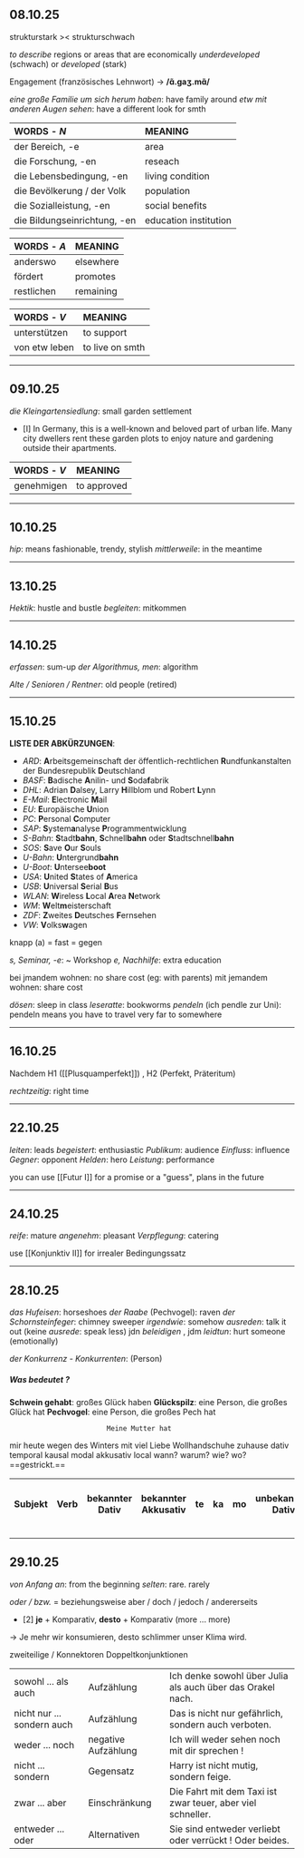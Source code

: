 
## 08.10.25

strukturstark >< strukturschwach

*to describe* regions or areas that are economically *underdeveloped* (schwach) or *developed* (stark)

Engagement (französisches Lehnwort) -> **/ɑ̃.ɡaʒ.mɑ̃/**


_eine große Familie um sich herum haben_: have family around
_etw mit anderen Augen sehen_: have a different look for smth


| **WORDS** - *N*              | **MEANING**           |
| :--------------------------- | :-------------------- |
| der Bereich, -e              | area                  |
| die Forschung, -en           | reseach               |
| die Lebensbedingung, -en     | living condition      |
| die Bevölkerung / der Volk   | population            |
| die Sozialleistung, -en      | social benefits       |
| die Bildungseinrichtung, -en | education institution |

| **WORDS** - *A* | **MEANING** |
| :-------------- | ----------- |
| anderswo        | elsewhere   |
| fördert         | promotes    |
| restlichen      | remaining   |

| **WORDS** - *V* | **MEANING**     |
|:--------------- |:--------------- |
| unterstützen    | to support      |
| von etw leben   | to live on smth |


---
## 09.10.25

*die Kleingartensiedlung*: small garden settlement

- [I] In Germany, this is a well-known and beloved part of urban life. Many city dwellers rent these garden plots to enjoy nature and gardening outside their apartments.


| **WORDS** - *V* | **MEANING** |
|:--------------- |:----------- |
| genehmigen      | to approved |


---
## 10.10.25

_hip_: means fashionable, trendy, stylish
_mittlerweile_: in the meantime


---
## 13.10.25

_Hektik_: hustle and bustle
_begleiten_: mitkommen


---
## 14.10.25

*erfassen*: sum-up
*der Algorithmus, men*: algorithm

_Alte / Senioren / Rentner_: old people (retired)


---
## 15.10.25

**LISTE DER ABKÜRZUNGEN**:

- _ARD_: **A**rbeitsgemeinschaft der öffentlich-rechtlichen **R**undfunkanstalten der Bundesrepublik **D**eutschland
- _BASF_: **B**adische **A**nilin- und **S**oda**f**abrik
- _DHL_: Adrian **D**alsey, Larry **H**illblom und Robert **L**ynn
- _E-Mail_: **E**lectronic **M**ail
- _EU_: **E**uropäische **U**nion
- _PC_: **P**ersonal **C**omputer
- _SAP_: **S**ystem**a**nalyse **P**rogrammentwicklung
- _S-Bahn_: **S**tadt**bahn**, **S**chnell**bahn** oder **S**tadtschnell**bahn**
- _SOS_: **S**ave **O**ur **S**ouls
- _U-Bahn_: **U**ntergrund**bahn**
- _U-Boot_: **U**ntersee**boot**
- _USA_: **U**nited **S**tates of **A**merica
- _USB_: **U**niversal **S**erial **B**us
- _WLAN_: **W**ireless **L**ocal **A**rea **N**etwork
- _WM_: **W**elt**m**eisterschaft
- _ZDF_: **Z**weites **D**eutsches **F**ernsehen
- _VW_: **V**olks**w**agen


knapp (a) = fast = gegen

*s, Seminar, -e*: ~ Workshop
*e, Nachhilfe*: extra education 

bei jmandem wohnen: no share cost (eg: with parents)
mit jemandem wohnen: share cost

_dösen_: sleep in class
_leseratte_: bookworms
_pendeln_ (ich pendle zur Uni): pendeln means you have to travel very far to somewhere


---
## 16.10.25

Nachdem H1 ([[Plusquamperfekt]]) , H2 (Perfekt, Präteritum)

_rechtzeitig_: right time


---
## 22.10.25

_leiten_: leads
_begeistert_: enthusiastic
_Publikum_: audience
_Einfluss_: influence
_Gegner_: opponent
_Helden_: hero
_Leistung_: performance

you can use [[Futur I]] for a promise or a "guess", plans in the future


---
## 24.10.25

_reife_: mature
_angenehm_: pleasant
_Verpflegung_: catering

use [[Konjunktiv II]] for irrealer Bedingungssatz

---
## 28.10.25

_das Hufeisen_: horseshoes
_der Raabe_ (Pechvogel): raven
_der Schornsteinfeger_: chimney sweeper
_irgendwie_: somehow
_ausreden_: talk it out (keine _ausrede_: speak less)
jdn _beleidigen_ , jdm _leidtun_: hurt someone (emotionally)

_der Konkurrenz - Konkurrenten_: (Person)
##### Was bedeutet ?
**Schwein gehabt**: großes Glück haben
**Glückspilz**: eine Person, die großes Glück hat
**Pechvogel**: eine Person, die großes Pech hat



							Meine Mutter hat
mir        heute        wegen des Winters    mit viel Liebe    Wollhandschuhe      zuhause
dativ    temporal               kausal                   modal                akkusativ             local
        wann?              warum?                   wie?                                             wo?
								==gestrickt.==




| Subjekt | Verb | bekannter Dativ | bekannter Akkusativ | **te** | **ka** | **mo** | unbekannter Dativ | unbekannter Akkusativ | **lo** | Präpositional Ergäzung | 2. Teil des Verbs |
| ------- | ---- | --------------- | ------------------- | ------ | ------ | ------ | ----------------- | --------------------- | ------ | ---------------------- | ----------------- |

---
## 29.10.25

_von Anfang an_: from the beginning
_selten_: rare. rarely

_oder / bzw._ = beziehungsweise
aber / doch / jedoch / andererseits


- [2] **je** + Komparativ, **desto** + Komparativ (more ... more)

-> Je mehr wir konsumieren, desto schlimmer unser Klima wird.


zweiteilige / Konnektoren Doppeltkonjunktionen

|                            |                     |                                                             |
| :------------------------- | ------------------- | :---------------------------------------------------------- |
| sowohl ... als auch        | Aufzählung          | Ich denke sowohl über Julia als auch über das Orakel nach.  |
| nicht nur ... sondern auch | Aufzählung          | Das is nicht nur gefährlich, sondern auch verboten.         |
| weder ... noch             | negative Aufzählung | Ich will weder sehen noch mit dir sprechen !                |
| nicht ... sondern          | Gegensatz           | Harry ist nicht mutig, sondern feige.                       |
| zwar ... aber              | Einschränkung       | Die Fahrt mit dem Taxi ist zwar teuer, aber viel schneller. |
| entweder ... oder          | Alternativen        | Sie sind entweder verliebt oder verrückt ! Oder beides.     |